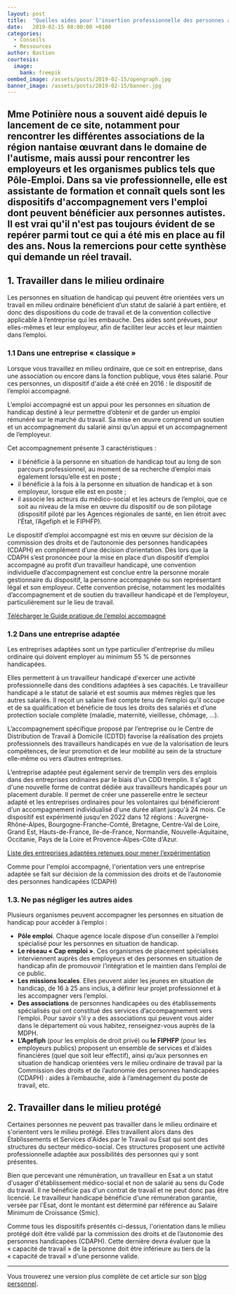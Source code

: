 ```yaml
---
layout: post
title:  "Quelles aides pour l'insertion professionnelle des personnes autistes ?"
date:   2019-02-15 08:00:00 +0100
categories:
  - Conseils
  - Ressources
author: Bastien
courtesis:
  image:
    bank: freepik
oembed_image: /assets/posts/2019-02-15/opengraph.jpg
banner_image: /assets/posts/2019-02-15/banner.jpg
---
```



Mme Potinière nous a souvent aidé depuis le lancement de ce site, notamment pour rencontrer les différentes associations de la région nantaise œuvrant dans le domaine 
de l'autisme, mais aussi pour rencontrer les employeurs et les organismes publics tels que Pôle-Emploi.
Dans sa vie professionnelle, elle est assistante de formation et connaît quels sont les dispositifs d'accompagnement vers l'emploi
dont peuvent bénéficier aux personnes autistes.
Il est vrai qu'il n'est pas toujours évident de se repérer parmi tout ce qui a été mis en place au fil des ans. Nous la remercions pour cette synthèse qui demande un réel travail.
---



## 1. Travailler dans le milieu ordinaire

Les personnes en situation de handicap qui peuvent être orientées vers un travail en milieu ordinaire bénéficient d’un statut de salarié à part entière, et donc des dispositions du code 
de travail et de la convention collective applicable à l’entreprise qui les embauche. Des aides sont prévues, pour elles-mêmes et leur employeur, afin de faciliter leur accès et leur 
maintien dans l’emploi. 

### 1.1 Dans une entreprise «&nbsp;classique&nbsp;»

Lorsque vous travaillez en milieu ordinaire, que ce soit en entreprise, dans une association ou encore dans la fonction publique, vous êtes salarié.
Pour ces personnes, un dispositif d'aide a été créé en 2016 : le dispositif de l’emploi accompagné.

L’emploi accompagné est un appui pour les personnes en situation de handicap destiné à leur permettre d’obtenir et de garder un emploi rémunéré sur le marché du travail. Sa mise en 
œuvre comprend un soutien et un accompagnement du salarié ainsi qu’un appui et un accompagnement de l’employeur.

Cet accompagnement présente 3 caractéristiques&nbsp;:

  - il bénéficie à la personne en situation de handicap tout au long de son parcours professionnel, au moment de sa recherche d’emploi mais également lorsqu’elle est en poste ;
  - il bénéficie à la fois à la personne en situation de handicap et à son employeur, lorsque elle est en poste ;
  - il associe les acteurs du médico-social et les acteurs de l’emploi, que ce soit au niveau de la mise en œuvre du dispositif ou de son pilotage (dispositif piloté par les Agences 
régionales de santé, en lien étroit avec l’État, l’Agefiph et le FIPHFP). 

Le dispositif d’emploi accompagné est mis en œuvre sur décision de la commission des droits et de l’autonomie des personnes handicapées (CDAPH) en complément d’une décision 
d’orientation. Dès lors que la CDAPH s’est prononcée pour la mise en place d’un dispositif d’emploi accompagné au profit d’un travailleur handicapé, une convention individuelle 
d’accompagnement est conclue entre la personne morale gestionnaire du dispositif, la personne accompagnée ou son représentant légal et son employeur. Cette convention précise, notamment 
les modalités d’accompagnement et de soutien du travailleur handicapé et de l’employeur, particulièrement sur le lieu de travail. 

<a href="https://handicap.gouv.fr/IMG/pdf/guide_emploi_accompagne__17-04-2018.pdf">Télécharger le Guide pratique de l’emploi accompagné</a>

### 1.2 Dans une entreprise adaptée

Les entreprises adaptées sont un type particulier d'entreprise du milieu ordinaire qui doivent employer au minimum 55 % de personnes handicapées.

Elles permettent à un travailleur handicapé d'exercer une activité professionnelle dans des conditions adaptées à ses capacités. 
Le travailleur handicapé a le statut de salarié et est soumis aux mêmes règles que les autres salariés.
Il reçoit un salaire fixé compte tenu de l’emploi qu’il occupe et de sa qualification 
et bénéficie de tous les droits des salariés et d’une protection sociale complète (maladie, maternité, vieillesse, chômage, …). 

L’accompagnement spécifique proposé par l’entreprise ou le Centre de Distribution de Travail à Domicile (CDTD) favorise la réalisation des projets professionnels des 
travailleurs handicapés en vue de la valorisation de leurs compétences, de leur promotion et de leur mobilité au sein de la structure elle-même ou vers d’autres entreprises. 

L’entreprise adaptée peut également servir de tremplin vers des emplois dans des entreprises ordinaires par le biais d'un CDD tremplin.
Il s'agit d'une nouvelle forme de contrat dédiée aux travailleurs handicapés pour un placement durable.
Il permet de créer une passerelle entre le secteur adapté et les entreprises ordinaires pour les 
volontaires qui bénéficieront d'un accompagnement individualisé d'une durée allant jusqu'à 24 mois.
Ce dispositif est expérimenté jusqu'en 2022 dans 12 régions&nbsp;: 
Auvergne-Rhône-Alpes, Bourgogne-Franche-Comté, Bretagne, Centre-Val de Loire, Grand Est, Hauts-de-France, Ile-de-France, Normandie, Nouvelle-Aquitaine, Occitanie, Pays de la Loire et Provence-Alpes-Côte d'Azur. 

<a href="https://www.legifrance.gouv.fr/affichTexte.do?cidTexte=JORFTEXT000037848282&dateTexte=&categorieLien=id">Liste des entreprises adaptées retenues pour mener 
l’expérimentation</a>

Comme pour l'emploi accompagné, l'orientation vers une entreprise adaptée se fait sur décision de 
la commission des droits et de l’autonomie des personnes handicapées (CDAPH)


### 1.3. Ne pas négliger les autres aides

Plusieurs organismes peuvent accompagner les personnes en situation de handicap pour accéder à l’emploi :

  - <strong>Pôle emploi</strong>. Chaque agence locale dispose d’un conseiller à l’emploi spécialisé pour les personnes en situation de handicap.
  - <strong>Le réseau « Cap emploi »</strong>. Ces organismes de placement spécialisés interviennent auprès des employeurs et des personnes en situation de handicap afin de promouvoir 
l’intégration et le maintien dans l’emploi de ce public.
  - <strong>Les missions locales</strong>. Elles peuvent aider les jeunes en situation de handicap, de 16 à 25 ans inclus, à définir leur projet professionnel et à les accompagner vers 
l’emploi.
  - <strong>Des associations</strong> de personnes handicapées ou des établissements spécialisés qui ont constitué des services d’accompagnement vers l’emploi. Pour savoir s’il y a des 
associations qui peuvent vous aider dans le département où vous habitez, renseignez-vous auprès de la MDPH.
  - <strong>L’Agefiph</strong> (pour les emplois de droit privé) ou <strong>le FIPHFP</strong> (pour les employeurs publics) proposent un ensemble de services et d’aides financières 
(quel que soit leur effectif), ainsi qu’aux personnes en situation de handicap orientées vers le milieu ordinaire de travail par la Commission des droits et de l’autonomie des personnes handicapées (CDAPH) : aides à 
l’embauche, aide à l’aménagement du poste de travail, etc.  


## 2. Travailler dans le milieu protégé

Certaines personnes ne peuvent pas travailler dans le milieu ordinaire et s'orientent  vers le milieu protégé.
Elles travaillent alors dans des Établissements et Services d'Aides par le Travail ou Esat qui sont des structures du secteur médico-social.
Ces structures proposent une activité professionnelle adaptée aux possibilités des personnes qui y sont présentes.

Bien que percevant une rémunération, un travailleur en Esat a un statut d'usager d'établissement médico-social et non de salarié au sens du Code du travail. Il ne bénéficie pas d'un 
contrat de travail et ne peut donc pas être licencié. Le travailleur handicapé bénéficie d'une rémunération garantie, versée par l'Esat, dont le montant est déterminé par référence au 
Salaire Minimum de Croissance (Smic).

Comme tous les dispositifs présentés ci-dessus, l'orientation dans le milieu protégé doit être validé par la 
commission des droits et de l’autonomie des personnes handicapées (CDAPH). Cette dernière devra évaluer que la «&nbsp;capacité de travail&nbsp;» de la personne doit être inférieure au tiers de la 
«&nbsp;capacité de travail&nbsp;» d'une personne valide.


---

Vous trouverez une version plus complète de cet article sur son <a href="http://chrystelepotiniere.wixsite.com/web-cv/single-post/2019/02/05/Formation-et-insertion-en-milieu-ordinaire-des-personnes-autistes">blog personnel</a>.

